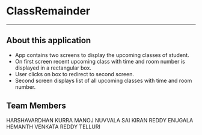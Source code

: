 # ClassRemainder
---
## **About this application**
- App contains two screens to display the upcoming classes of student.
- On first screen recent upcoming class with time and room number is displayed in a rectangular box.
- User clicks on box to redirect to second screen.
- Second screen displays list of all upcoming classes with time and room number.

## **Team Members**
HARSHAVARDHAN KURRA
MANOJ NUVVALA
SAI KIRAN REDDY ENUGALA
HEMANTH VENKATA REDDY TELLURI
